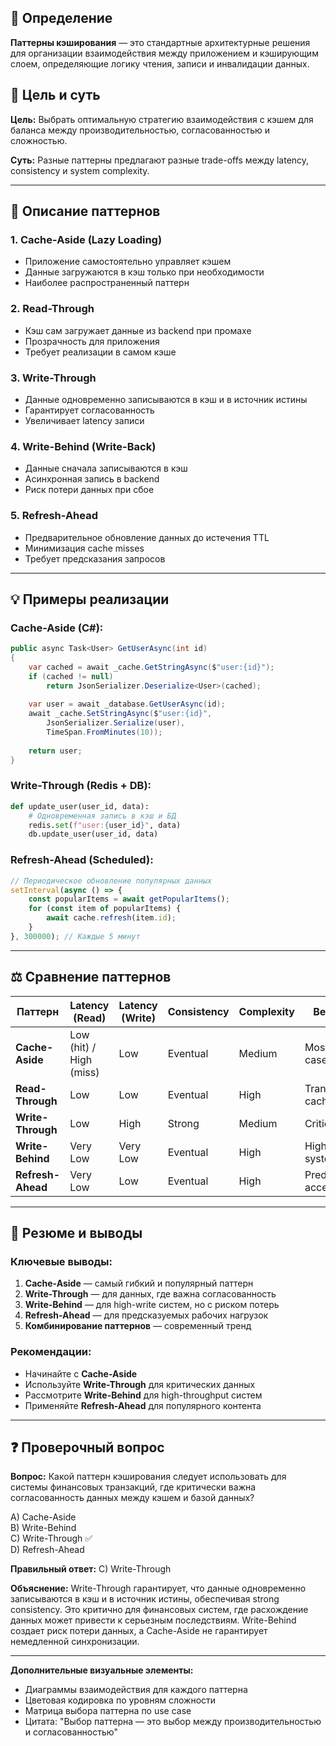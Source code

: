 ## 📌 **Определение**
**Паттерны кэширования** — это стандартные архитектурные решения для организации взаимодействия между приложением и кэширующим слоем, определяющие логику чтения, записи и инвалидации данных.

## 🎯 **Цель и суть**
**Цель:** Выбрать оптимальную стратегию взаимодействия с кэшем для баланса между производительностью, согласованностью и сложностью.

**Суть:** Разные паттерны предлагают разные trade-offs между latency, consistency и system complexity.

---

## 📝 **Описание паттернов**

### **1. Cache-Aside (Lazy Loading)**
- Приложение самостоятельно управляет кэшем
- Данные загружаются в кэш только при необходимости
- Наиболее распространенный паттерн

### **2. Read-Through**
- Кэш сам загружает данные из backend при промахе
- Прозрачность для приложения
- Требует реализации в самом кэше

### **3. Write-Through**
- Данные одновременно записываются в кэш и в источник истины
- Гарантирует согласованность
- Увеличивает latency записи

### **4. Write-Behind (Write-Back)**
- Данные сначала записываются в кэш
- Асинхронная запись в backend
- Риск потери данных при сбое

### **5. Refresh-Ahead**
- Предварительное обновление данных до истечения TTL
- Минимизация cache misses
- Требует предсказания запросов

---

## 💡 **Примеры реализации**

### **Cache-Aside (C#):**
```csharp
public async Task<User> GetUserAsync(int id)
{
    var cached = await _cache.GetStringAsync($"user:{id}");
    if (cached != null) 
        return JsonSerializer.Deserialize<User>(cached);
    
    var user = await _database.GetUserAsync(id);
    await _cache.SetStringAsync($"user:{id}", 
        JsonSerializer.Serialize(user), 
        TimeSpan.FromMinutes(10));
    
    return user;
}
```

### **Write-Through (Redis + DB):**
```python
def update_user(user_id, data):
    # Одновременная запись в кэш и БД
    redis.set(f"user:{user_id}", data)
    db.update_user(user_id, data)
```

### **Refresh-Ahead (Scheduled):**
```javascript
// Периодическое обновление популярных данных
setInterval(async () => {
    const popularItems = await getPopularItems();
    for (const item of popularItems) {
        await cache.refresh(item.id);
    }
}, 300000); // Каждые 5 минут
```

---

## ⚖️ **Сравнение паттернов**

| Паттерн | Latency (Read) | Latency (Write) | Consistency | Complexity | Best For |
|--------|----------------|-----------------|-------------|------------|----------|
| **Cache-Aside** | Low (hit) / High (miss) | Low | Eventual | Medium | Most use cases |
| **Read-Through** | Low | Low | Eventual | High | Transparent caching |
| **Write-Through** | Low | High | Strong | Medium | Critical data |
| **Write-Behind** | Very Low | Very Low | Eventual | High | High-write systems |
| **Refresh-Ahead** | Very Low | Low | Eventual | High | Predictable access |

---

## 🎯 **Резюме и выводы**

### **Ключевые выводы:**
1. **Cache-Aside** — самый гибкий и популярный паттерн
2. **Write-Through** — для данных, где важна согласованность
3. **Write-Behind** — для high-write систем, но с риском потерь
4. **Refresh-Ahead** — для предсказуемых рабочих нагрузок
5. **Комбинирование паттернов** — современный тренд

### **Рекомендации:**
- Начинайте с **Cache-Aside**
- Используйте **Write-Through** для критических данных
- Рассмотрите **Write-Behind** для high-throughput систем
- Применяйте **Refresh-Ahead** для популярного контента

---

## ❓ **Проверочный вопрос**

**Вопрос:** Какой паттерн кэширования следует использовать для системы финансовых транзакций, где критически важна согласованность данных между кэшем и базой данных?

A) Cache-Aside  
B) Write-Behind  
C) Write-Through ✅  
D) Refresh-Ahead

**Правильный ответ:** C) Write-Through

**Объяснение:** Write-Through гарантирует, что данные одновременно записываются в кэш и в источник истины, обеспечивая strong consistency. Это критично для финансовых систем, где расхождение данных может привести к серьезным последствиям. Write-Behind создает риск потери данных, а Cache-Aside не гарантирует немедленной синхронизации.

---

**Дополнительные визуальные элементы:**
- Диаграммы взаимодействия для каждого паттерна
- Цветовая кодировка по уровням сложности
- Матрица выбора паттерна по use case
- Цитата: "Выбор паттерна — это выбор между производительностью и согласованностью"